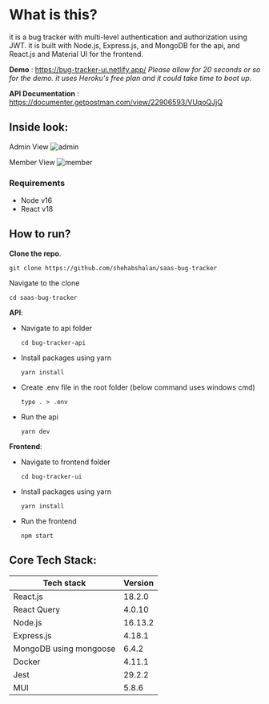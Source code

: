# What is this?
it is a bug tracker with multi-level authentication and authorization using JWT. it is built with Node.js, Express.js, and MongoDB for the api, and React.js and Material UI for the frontend.

**Demo** : https://bug-tracker-ui.netlify.app/
*Please allow for 20 seconds or so for the demo. it uses Heroku's free plan and it could take time to boot up.*

**API Documentation** : https://documenter.getpostman.com/view/22906593/VUqoQJjQ

## Inside look:

Admin View
![admin](https://user-images.githubusercontent.com/30008865/185532980-106d0bec-bdb4-4e72-9b77-0c681d9cd142.gif)


Member View
![member](https://user-images.githubusercontent.com/30008865/185532991-657ab125-3d2c-4966-abac-daa3f2a6807b.gif)


### Requirements
- Node v16
- React v18

## How to run?
**Clone the repo**. 

  ```
  git clone https://github.com/shehabshalan/saas-bug-tracker
  ```
Navigate to the clone
  ```
  cd saas-bug-tracker
  ```
**API**:
- Navigate to api folder
  ```
  cd bug-tracker-api
  ```
- Install packages using yarn 
    ```
  yarn install
  ```
- Create .env file in the root folder (below command uses windows cmd)
  ```
  type . > .env
  ```
- Run the api
  ```
  yarn dev
  ```
**Frontend**:
- Navigate to frontend folder
  ```
  cd bug-tracker-ui
  ```
- Install packages using yarn
    ```
  yarn install
  ```
- Run the frontend
  ```
  npm start
  ```


## Core Tech Stack:
| Tech stack  | Version |
| ------------- | ------------- |
| React.js  | 18.2.0  |
| React Query  | 4.0.10  |
| Node.js  | 16.13.2  |
| Express.js  | 4.18.1  |
| MongoDB using mongoose  | 6.4.2  |
| Docker | 4.11.1|
| Jest | 29.2.2 |
| MUI  | 5.8.6  |

